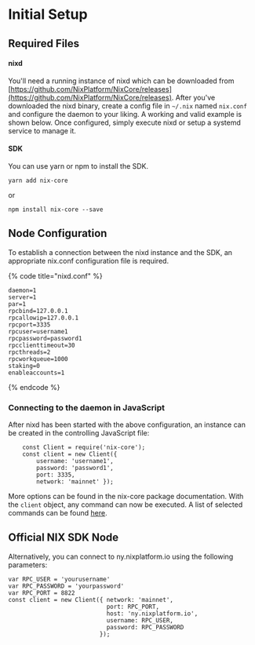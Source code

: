 # Initial Setup

## Required Files

#### nixd

You'll need a running instance of nixd which can be downloaded from [https://github.com/NixPlatform/NixCore/releases](https://github.com/NixPlatform/NixCore/releases). After you've downloaded the nixd binary, create a config file in `~/.nix` named `nix.conf` and configure the daemon to your liking. A working and valid example is shown below. Once configured, simply execute nixd or setup a systemd service to manage it.

#### SDK

You can use yarn or npm to install the SDK.

```text
yarn add nix-core
```

or

```text
npm install nix-core --save
```

## Node Configuration

To establish a connection between the nixd instance and the SDK, an appropriate nix.conf configuration file is required.

{% code title="nixd.conf" %}
```text
daemon=1
server=1
par=1
rpcbind=127.0.0.1
rpcallowip=127.0.0.1
rpcport=3335
rpcuser=username1
rpcpassword=password1
rpcclienttimeout=30
rpcthreads=2
rpcworkqueue=1000
staking=0
enableaccounts=1
```
{% endcode %}

### Connecting to the daemon in JavaScript

After nixd has been started with the above configuration, an instance can be created in the controlling JavaScript file:

```text
    const Client = require('nix-core');
    const client = new Client({
        username: 'username1',
        password: 'password1',
        port: 3335,
        network: 'mainnet' });
```

More options can be found in the nix-core package documentation. With the `client` object, any command can now be executed. A list of selected commands can be found [here](usage-guide.md).

## Official NIX SDK Node

Alternatively, you can connect to ny.nixplatform.io using the following parameters:

```text
var RPC_USER = 'yourusername'
var RPC_PASSWORD = 'yourpassword'
var RPC_PORT = 8822
const client = new Client({ network: 'mainnet',
                            port: RPC_PORT,
                            host: 'ny.nixplatform.io',
                            username: RPC_USER,
                            password: RPC_PASSWORD
                          });
```


